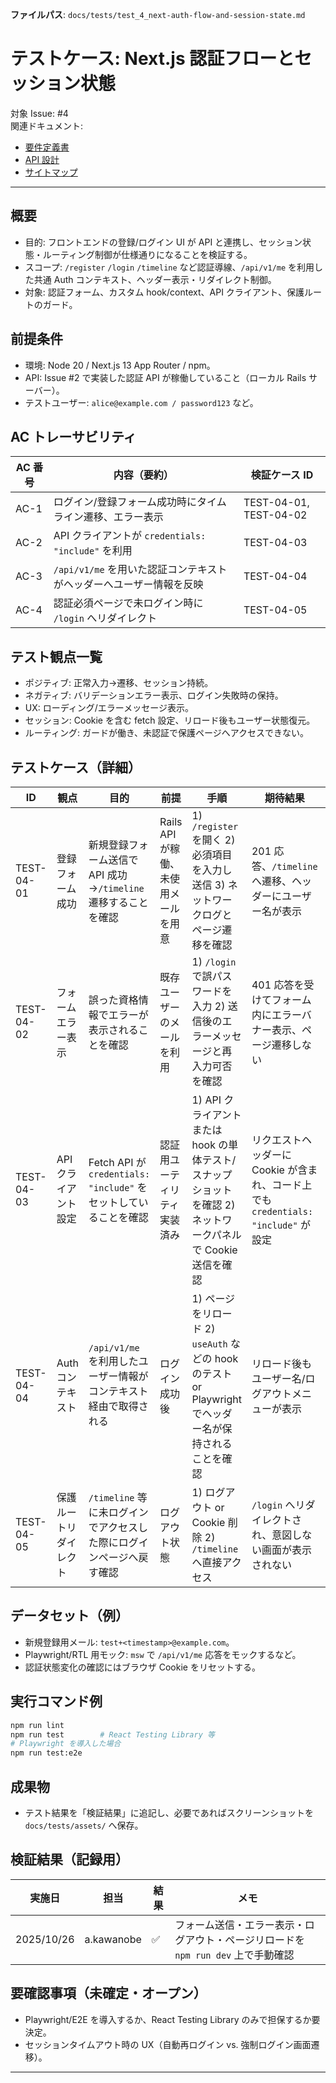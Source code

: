 **ファイルパス**: `docs/tests/test_4_next-auth-flow-and-session-state.md`

# テストケース: Next.js 認証フローとセッション状態

対象 Issue: #4  
関連ドキュメント:

- [要件定義書](../01_requirements.md)
- [API 設計](../04_api.md)
- [サイトマップ](../05_sitemap.md)

---

## 概要

- 目的: フロントエンドの登録/ログイン UI が API と連携し、セッション状態・ルーティング制御が仕様通りになることを検証する。
- スコープ: `/register` `/login` `/timeline` など認証導線、`/api/v1/me` を利用した共通 Auth コンテキスト、ヘッダー表示・リダイレクト制御。
- 対象: 認証フォーム、カスタム hook/context、API クライアント、保護ルートのガード。

## 前提条件

- 環境: Node 20 / Next.js 13 App Router / npm。
- API: Issue #2 で実装した認証 API が稼働していること（ローカル Rails サーバー）。
- テストユーザー: `alice@example.com / password123` など。

## AC トレーサビリティ

| AC 番号 | 内容（要約）                                                                     | 検証ケース ID                |
| ------- | -------------------------------------------------------------------------------- | ---------------------------- |
| AC-1    | ログイン/登録フォーム成功時にタイムライン遷移、エラー表示                         | TEST-04-01, TEST-04-02       |
| AC-2    | API クライアントが `credentials: "include"` を利用                                | TEST-04-03                   |
| AC-3    | `/api/v1/me` を用いた認証コンテキストがヘッダーへユーザー情報を反映              | TEST-04-04                   |
| AC-4    | 認証必須ページで未ログイン時に `/login` へリダイレクト                            | TEST-04-05                   |

## テスト観点一覧

- ポジティブ: 正常入力→遷移、セッション持続。
- ネガティブ: バリデーションエラー表示、ログイン失敗時の保持。
- UX: ローディング/エラーメッセージ表示。
- セッション: Cookie を含む fetch 設定、リロード後もユーザー状態復元。
- ルーティング: ガードが働き、未認証で保護ページへアクセスできない。

## テストケース（詳細）

| ID         | 観点                     | 目的                                                                 | 前提                                   | 手順                                                                                                                                               | 期待結果                                                                                                 | AC   |
| ---------- | ------------------------ | -------------------------------------------------------------------- | -------------------------------------- | -------------------------------------------------------------------------------------------------------------------------------------------------- | -------------------------------------------------------------------------------------------------------- | ---- |
| TEST-04-01 | 登録フォーム成功         | 新規登録フォーム送信で API 成功→`/timeline` 遷移することを確認       | Rails API が稼働、未使用メールを用意   | 1) `/register` を開く 2) 必須項目を入力し送信 3) ネットワークログとページ遷移を確認                                                                | 201 応答、`/timeline` へ遷移、ヘッダーにユーザー名が表示                                                | AC-1 |
| TEST-04-02 | フォームエラー表示       | 誤った資格情報でエラーが表示されることを確認                         | 既存ユーザーのメールを利用             | 1) `/login` で誤パスワードを入力 2) 送信後のエラーメッセージと再入力可否を確認                                                                    | 401 応答を受けてフォーム内にエラーバナー表示、ページ遷移しない                                          | AC-1 |
| TEST-04-03 | API クライアント設定     | Fetch API が `credentials: "include"` をセットしていることを確認     | 認証用ユーティリティ実装済み           | 1) API クライアントまたは hook の単体テスト/スナップショットを確認 2) ネットワークパネルで Cookie 送信を確認                                     | リクエストヘッダーに Cookie が含まれ、コード上でも `credentials: "include"` が設定                      | AC-2 |
| TEST-04-04 | Auth コンテキスト        | `/api/v1/me` を利用したユーザー情報がコンテキスト経由で取得される    | ログイン成功後                          | 1) ページをリロード 2) `useAuth` などの hook のテスト or Playwright でヘッダー名が保持されることを確認                                           | リロード後もユーザー名/ログアウトメニューが表示                                                         | AC-3 |
| TEST-04-05 | 保護ルートリダイレクト   | `/timeline` 等に未ログインでアクセスした際にログインページへ戻す確認 | ログアウト状態                          | 1) ログアウト or Cookie 削除 2) `/timeline` へ直接アクセス                                                                                          | `/login` へリダイレクトされ、意図しない画面が表示されない                                               | AC-4 |

## データセット（例）

- 新規登録用メール: `test+<timestamp>@example.com`。
- Playwright/RTL 用モック: `msw` で `/api/v1/me` 応答をモックするなど。
- 認証状態変化の確認にはブラウザ Cookie をリセットする。

## 実行コマンド例

```bash
npm run lint
npm run test        # React Testing Library 等
# Playwright を導入した場合
npm run test:e2e
```

## 成果物

- テスト結果を「検証結果」に追記し、必要であればスクリーンショットを `docs/tests/assets/` へ保存。

## 検証結果（記録用）

| 実施日     | 担当      | 結果 | メモ |
| ---------- | --------- | ---- | ---- |
| 2025/10/26 | a.kawanobe | ✅   | フォーム送信・エラー表示・ログアウト・ページリロードを `npm run dev` 上で手動確認 |

## 要確認事項（未確定・オープン）

- Playwright/E2E を導入するか、React Testing Library のみで担保するか要決定。
- セッションタイムアウト時の UX（自動再ログイン vs. 強制ログイン画面遷移）。

---
